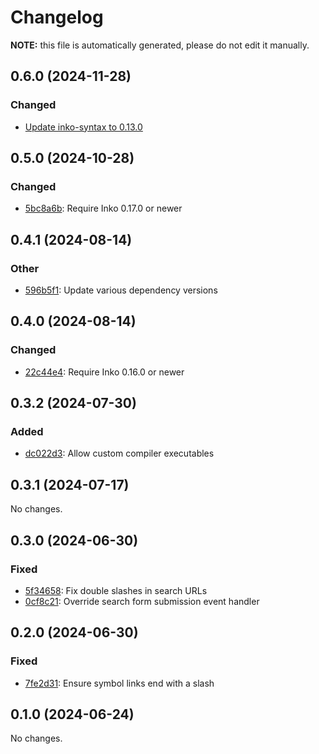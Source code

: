 # Changelog

**NOTE:** this file is automatically generated, please do not edit it manually.

## 0.6.0 (2024-11-28)

### Changed

- [Update inko-syntax to 0.13.0](https://github.com/inko-lang/idoc/commit/73e6709fd4370f6cb74bbe1e0ab0aed382b3520f)

## 0.5.0 (2024-10-28)

### Changed

- [5bc8a6b](https://github.com/inko-lang/idoc/commit/5bc8a6bf9b3871a45df0c3bed72ad619350a04fa): Require Inko 0.17.0 or newer

## 0.4.1 (2024-08-14)

### Other

- [596b5f1](https://github.com/inko-lang/idoc/commit/596b5f14c91ab0f735b8be82e6810e4775bbd934): Update various dependency versions

## 0.4.0 (2024-08-14)

### Changed

- [22c44e4](https://github.com/inko-lang/idoc/commit/22c44e4d8e551fa5ca282d6f164486bc5fd75046): Require Inko 0.16.0 or newer

## 0.3.2 (2024-07-30)

### Added

- [dc022d3](https://github.com/inko-lang/idoc/commit/dc022d31fc0f089010ddf09a8e5da6696f131748): Allow custom compiler executables

## 0.3.1 (2024-07-17)

No changes.

## 0.3.0 (2024-06-30)

### Fixed

- [5f34658](https://github.com/inko-lang/idoc/commit/5f346588e70e9a678523ac016981bda8e37e920f): Fix double slashes in search URLs
- [0cf8c21](https://github.com/inko-lang/idoc/commit/0cf8c21f531b1b94db684e8a0f0625ffef961379): Override search form submission event handler

## 0.2.0 (2024-06-30)

### Fixed

- [7fe2d31](https://github.com/inko-lang/idoc/commit/7fe2d31074e7114031b271a051491607f2fa9a08): Ensure symbol links end with a slash

## 0.1.0 (2024-06-24)

No changes.
